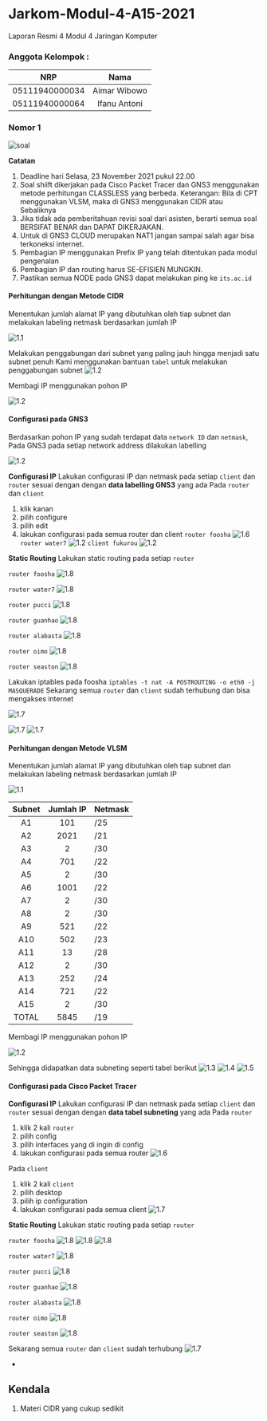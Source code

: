 # Jarkom-Modul-4-A15-2021

Laporan Resmi 4 Modul 4 Jaringan Komputer

### Anggota Kelompok :

|      NRP       |     Nama     |
| :------------: | :----------: |
| 05111940000034 | Aimar Wibowo |
| 05111940000064 | Ifanu Antoni |

### Nomor 1

![soal](img/soal1.png)

**Catatan**

1. Deadline hari Selasa, 23 November 2021 pukul 22.00
2. Soal shiift dikerjakan pada Cisco Packet Tracer dan GNS3 menggunakan metode perhitungan CLASSLESS yang berbeda.
   Keterangan: Bila di CPT menggunakan VLSM, maka di GNS3 menggunakan CIDR atau Sebaliknya
3. Jika tidak ada pemberitahuan revisi soal dari asisten, berarti semua soal BERSIFAT BENAR dan DAPAT DIKERJAKAN.
4. Untuk di GNS3 CLOUD merupakan NAT1 jangan sampai salah agar bisa terkoneksi internet.
5. Pembagian IP menggunakan Prefix IP yang telah ditentukan pada modul pengenalan
6. Pembagian IP dan routing harus SE-EFISIEN MUNGKIN.
7. Pastikan semua NODE pada GNS3 dapat melakukan ping ke `its.ac.id`

#### Perhitungan dengan Metode CIDR

Menentukan jumlah alamat IP yang dibutuhkan oleh tiap subnet dan melakukan labeling netmask berdasarkan jumlah IP

![1.1](img/1.1.png)

Melakukan penggabungan dari subnet yang paling jauh hingga menjadi satu subnet penuh
Kami menggunakan bantuan `tabel` untuk melakukan penggabungan subnet
![1.2](img/2.1.png)

Membagi IP menggunakan pohon IP

![1.2](img/2.2.png)

#### Configurasi pada GNS3

Berdasarkan pohon IP yang sudah terdapat data `network ID` dan `netmask`, Pada GNS3 pada setiap network address dilakukan labelling

![1.2](img/2.3.png)

**Configurasi IP**
Lakukan configurasi IP dan netmask pada setiap `client` dan `router` sesuai dengan dengan **data labelling GNS3** yang ada
Pada `router` dan `client`

1.  klik kanan
2.  pilih configure
3.  pilih edit
4.  lakukan configurasi pada semua router dan client
    `router foosha`
    ![1.6](img/2.5.png)
    `router water7`
    ![1.2](img/2.4.png)
    `client fukurou`
    ![1.2](img/2.6.png)

**Static Routing**
Lakukan static routing pada setiap `router`

`router foosha`
![1.8](img/2.7.png)

`router water7`
![1.8](img/2.8.png)

`router pucci`
![1.8](img/2.9.png)

`router guanhao`
![1.8](img/2.10.png)

`router alabasta`
![1.8](img/2.11.png)

`router oimo`
![1.8](img/2.13.png)

`router seaston`
![1.8](img/2.14.png)

Lakukan iptables pada foosha `iptables -t nat -A POSTROUTING -o eth0 -j MASQUERADE`
Sekarang semua `router` dan `client` sudah terhubung dan bisa mengakses internet

![1.7](img/2.16.png)

![1.7](img/2.18.png)
![1.7](img/2.19.png)

#### Perhitungan dengan Metode VLSM

Menentukan jumlah alamat IP yang dibutuhkan oleh tiap subnet dan melakukan labeling netmask berdasarkan jumlah IP

![1.1](img/1.1.png)

| Subnet | Jumlah IP | Netmask |
| :----: | :-------: | :------ |
|   A1   |    101    | /25     |
|   A2   |   2021    | /21     |
|   A3   |     2     | /30     |
|   A4   |    701    | /22     |
|   A5   |     2     | /30     |
|   A6   |   1001    | /22     |
|   A7   |     2     | /30     |
|   A8   |     2     | /30     |
|   A9   |    521    | /22     |
|  A10   |    502    | /23     |
|  A11   |    13     | /28     |
|  A12   |     2     | /30     |
|  A13   |    252    | /24     |
|  A14   |    721    | /22     |
|  A15   |     2     | /30     |
| TOTAL  |   5845    | /19     |

Membagi IP menggunakan pohon IP

![1.2](img/1.2.png)

Sehingga didapatkan data subneting seperti tabel berikut
![1.3](img/1.3.png)
![1.4](img/1.4.png)
![1.5](img/1.5.png)

#### Configurasi pada Cisco Packet Tracer

**Configurasi IP**
Lakukan configurasi IP dan netmask pada setiap `client` dan `router` sesuai dengan dengan **data tabel subneting** yang ada
Pada `router`

1.  klik 2 kali `router`
2.  pilih config
3.  pilih interfaces yang di ingin di config
4.  lakukan configurasi pada semua router
    ![1.6](img/1.6.png)

Pada `client`

1.  klik 2 kali `client`
2.  pilih desktop
3.  pilih ip configuration
4.  lakukan configurasi pada semua client
    ![1.7](img/1.7.png)

**Static Routing**
Lakukan static routing pada setiap `router`

`router foosha`
![1.8](img/1.8.png)
![1.8](img/1.9.png)
![1.8](img/1.10.png)

`router water7`
![1.8](img/1.11.png)

`router pucci`
![1.8](img/1.12.png)

`router guanhao`
![1.8](img/1.13.png)

`router alabasta`
![1.8](img/1.14.png)

`router oimo`
![1.8](img/1.15.png)

`router seaston`
![1.8](img/1.16.png)

Sekarang semua `router` dan `client` sudah terhubung
![1.7](img/1.17.png)

-

## Kendala

1. Materi CIDR yang cukup sedikit
